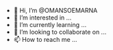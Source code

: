 - 👋 Hi, I’m @OMANSOEMARNA
- 👀 I’m interested in ...
- 🌱 I’m currently learning ...
- 💞️ I’m looking to collaborate on ...
- 📫 How to reach me ...

<!---
OMANSOEMARNA/OMANSOEMARNA is a ✨ special ✨ repository because its `README.md` (this file) appears on your GitHub profile.
You can click the Preview link to take a look at your changes.
--->
